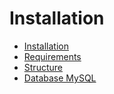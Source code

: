 # Installation

- [Installation](installation.md)
- [Requirements](requirements.md)
- [Structure](structure.md)
- [Database MySQL](database_mysql.md)
